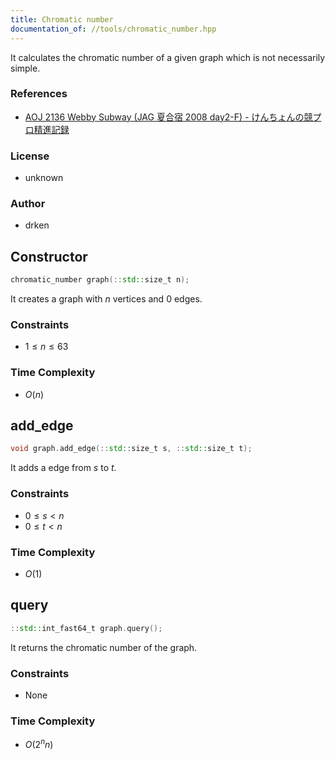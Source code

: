 ```yaml
---
title: Chromatic number
documentation_of: //tools/chromatic_number.hpp
---
```


It calculates the chromatic number of a given graph which is not necessarily simple.

### References
- [AOJ 2136 Webby Subway (JAG 夏合宿 2008 day2-F) - けんちょんの競プロ精進記録](https://drken1215.hatenablog.com/entry/2019/01/16/030000)

### License
- unknown

### Author
- drken

## Constructor
```cpp
chromatic_number graph(::std::size_t n);
```

It creates a graph with $n$ vertices and $0$ edges.

### Constraints
- $1 \leq n \leq 63$

### Time Complexity
- $O(n)$

## add_edge
```cpp
void graph.add_edge(::std::size_t s, ::std::size_t t);
```

It adds a edge from $s$ to $t$.

### Constraints
- $0 \leq s < n$
- $0 \leq t < n$

### Time Complexity
- $O(1)$

## query
```cpp
::std::int_fast64_t graph.query();
```

It returns the chromatic number of the graph.

### Constraints
- None

### Time Complexity
- $O(2^n n)$
